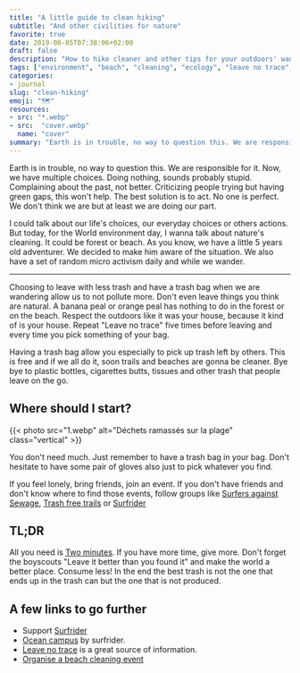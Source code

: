```yaml
---
title: "A little guide to clean hiking"
subtitle: "And other civilities for nature"
favorite: true
date: 2019-06-05T07:38:06+02:00
draft: false
description: "How to hike cleaner and other tips for your outdoors' wanders"
tags: ["environment", "beach", "cleaning", "ecology", "leave no trace", "clean forest", "World environment day", "acts"]
categories:
- journal
slug: "clean-hiking"
emoji: "🗺"
resources:
- src: "*.webp"
- src:  "cover.webp"
  name: "cover"
summary: "Earth is in trouble, no way to question this. We are responsible for it. Now, we have multiple choices. Doing nothing, sounds probably stupid. Complaining about the past, not better. Criticizing people trying but having green gaps, this won't help. The best solution is to act."
---
```


Earth is in trouble, no way to question this. We are responsible for it. Now, we have multiple choices. Doing nothing, sounds probably stupid. Complaining about the past, not better. Criticizing people trying but having green gaps, this won't help. The best solution is to act. No one is perfect. We don't think we are but at least we are doing our part.

I could talk about our life's choices, our everyday choices or others actions. But today, for the World environment day, I wanna talk about nature's cleaning. It could be forest or beach. As you know, we have a little 5 years old adventurer. We decided to make him aware of the situation. We also have a set of random micro activism daily and while we wander.

<hr/>

Choosing to leave with less trash and have a trash bag when we are wandering allow us to not pollute more. Don't even leave things you think are natural. A banana peal or orange peal has nothing to do in the forest or on the beach. Respect the outdoors like it was your house, because it kind of is your house. Repeat "Leave no trace" five times before leaving and every time you pick something of your bag.

Having a trash bag allow you especially to pick up trash left by others. This is free and if we all do it, soon trails and beaches are gonna be cleaner. Bye bye to plastic bottles, cigarettes butts, tissues and other trash that people leave on the go.

## Where should I start?

{{< photo src="1.webp" alt="Déchets ramassés sur la plage" class="vertical" >}}

You don't need much. Just remember to have a trash bag in your bag. Don't hesitate to have some pair of gloves also just to pick whatever you find.

If you feel lonely, bring friends, join an event. If you don't have friends and don't know where to find those events, follow groups like [Surfers against Sewage](https://www.sas.org.uk), [Trash free trails](https://www.trashfreetrails.org) or [Surfrider](https://www.surfrider.org/volunteer)

## TL;DR

All you need is [Two minutes](https://beachclean.net). If you have more time, give more. Don't forget the boyscouts "Leave it better than you found it" and make the world a better place. Consume less! In the end the best trash is not the one that ends up in the trash can but the one that is not produced.

## A few links to go further

- Support [Surfrider](https://www.surfrider.org/support-surfrider)
- [Ocean campus](https://en.oceancampus.eu) by surfrider.
- [Leave no trace](https://lnt.org) is a great source of information.
- [Organise a beach cleaning event](https://www.initiativesoceanes.org/en/organize)
